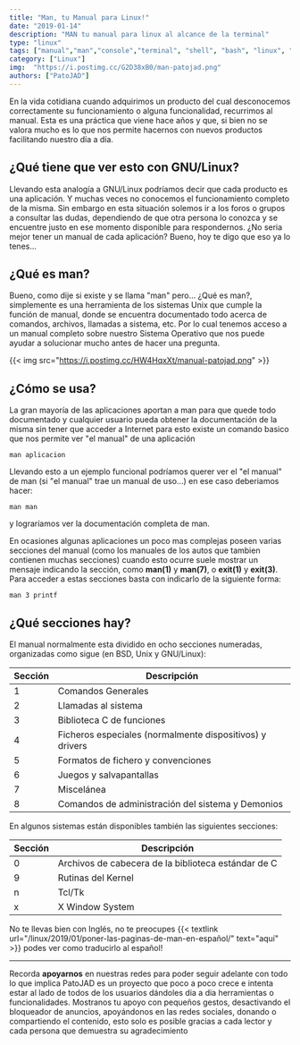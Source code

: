 ```yaml
---
title: "Man, tu Manual para Linux!"
date: "2019-01-14"
description: "MAN tu manual para linux al alcance de la terminal"
type: "linux"
tags: ["manual","man","console","terminal", "shell", "bash", "linux", "uso"]
category: ["Linux"]
img:  "https://i.postimg.cc/G2D38xB0/man-patojad.png"
authors: ["PatoJAD"]
---
```




En la vida cotidiana cuando adquirimos un producto del cual desconocemos correctamente su funcionamiento o alguna funcionalidad, recurrimos al manual. Esta es una práctica que viene hace años y que, si bien no se valora mucho es lo que nos permite hacernos con nuevos productos facilitando nuestro día a día.




## ¿Qué tiene que ver esto con GNU/Linux?



Llevando esta analogía a GNU/Linux podríamos decir que cada producto es una aplicación. Y muchas veces no conocemos el funcionamiento completo de la misma. Sin embargo en esta situación solemos ir a los foros o grupos a consultar las dudas, dependiendo de que otra persona lo conozca y se encuentre justo en ese momento disponible para respondernos. ¿No seria mejor tener un manual de cada aplicación? Bueno, hoy te digo que eso ya lo tenes...




## ¿Qué es man?



Bueno, como dije si existe y se llama "man" pero... ¿Qué es man?, simplemente es una herramienta de los sistemas Unix que cumple la función de manual, donde se encuentra documentado todo acerca de comandos, archivos, llamadas a sistema, etc. Por lo cual tenemos acceso a un manual completo sobre nuestro Sistema Operativo que nos puede ayudar a solucionar mucho antes de hacer una pregunta.


{{< img src="https://i.postimg.cc/HW4HqxXt/manual-patojad.png" >}}



## ¿Cómo se usa?



La gran mayoría de las aplicaciones aportan a man para que quede todo documentado y cualquier usuario pueda obtener la documentación de la misma sin tener que acceder a Internet para esto existe un comando basico que nos permite ver "el manual" de una aplicación



    man aplicacion



Llevando esto a un ejemplo funcional podríamos querer ver el "el manual" de man (si "el manual" trae un manual de uso...) en ese caso deberiamos hacer:



    man man



y lograríamos ver la documentación completa de man.

En ocasiones algunas aplicaciones un poco mas complejas poseen varias secciones del manual (como los manuales de los autos que tambien contienen muchas secciones) cuando esto ocurre suele mostrar un mensaje indicando la sección, como **man(1)** y **man(7)**, o **exit(1)** y **exit(3)**. Para acceder a estas secciones basta con indicarlo de la siguiente forma:



    man 3 printf




## ¿Qué secciones hay?



El manual normalmente esta dividido en ocho secciones numeradas, organizadas como sigue (en BSD, Unix y GNU/Linux):



|Sección | Descripción |
| ------ | ----------- |
| 1 | Comandos Generales |
| 2 | Llamadas al sistema |
| 3 | Biblioteca C de funciones |
| 4 | Ficheros especiales (normalmente dispositivos) y drivers |
| 5 | Formatos de fichero y convenciones |
| 6 | Juegos y salvapantallas |
| 7 | Miscelánea |
| 8 | Comandos de administración del sistema y Demonios |



En algunos sistemas están disponibles también las siguientes secciones:



| Sección | Descripción |
| ------- | ----------- |
| 0 | Archivos de cabecera de la biblioteca estándar de C |
| 9 | Rutinas del Kernel |
| n | Tcl/Tk |
| x | X Window System |



No te llevas bien con Inglés, no te preocupes {{< textlink url="/linux/2019/01/poner-las-paginas-de-man-en-español/" text="aquí" >}} podes ver como traducirlo al español!



---



Recorda **apoyarnos** en nuestras redes para poder seguir adelante con todo lo que implica PatoJAD es un proyecto que poco a poco crece e intenta estar al lado de todos de los usuarios dándoles dia a dia herramientas o funcionalidades. Mostranos tu apoyo con pequeños gestos, desactivando el bloqueador de anuncios, apoyándonos en las redes sociales, donando o compartiendo el contenido, esto solo es posible gracias a cada lector y cada persona que demuestra su agradecimiento

